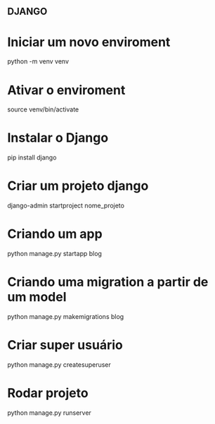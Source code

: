 ## DJANGO


# Iniciar um novo enviroment
python -m venv venv

# Ativar o enviroment
source venv/bin/activate

# Instalar o Django
pip install django

# Criar um projeto django
django-admin startproject nome_projeto

# Criando um app
python manage.py startapp blog


# Criando uma migration a partir de um model
python manage.py makemigrations blog


# Criar super usuário
python manage.py createsuperuser

# Rodar projeto
python manage.py runserver
